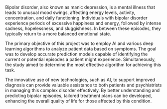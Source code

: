 Bipolar disorder, also known as manic depression, is a mental illness that leads to unusual mood swings, affecting energy levels, activity, concentration, and daily functioning. Individuals with bipolar disorder experience periods of excessive happiness and energy, followed by intense sadness, hopelessness, and sluggishness. In between these episodes, they typically return to a more balanced emotional state.

The primary objective of this project was to employ AI and various deep learning algorithms to analyze patient data based on symptoms. The goal was to develop accurate prediction models capable of identifying the current or potential episodes a patient might experience. Simultaneously, the study aimed to determine the most effective algorithm for achieving this task.

The innovative use of new technologies, such as AI, to support improved diagnosis can provide valuable assistance to both patients and psychiatrists in managing this complex disorder effectively. By better understanding and predicting bipolar episodes, tailored treatment plans can be developed, enhancing the overall quality of life for those affected by this condition.
